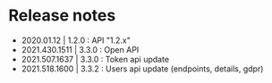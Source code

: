# Release notes

 - 2020.01.12       | 1.2.0 : API "1.2.x" 
 - 2021.430.1511    | 3.3.0 : Open API 
 - 2021.507.1637    | 3.3.0 : Token api update
 - 2021.518.1600    | 3.3.2 : Users api update (endpoints, details, gdpr)
